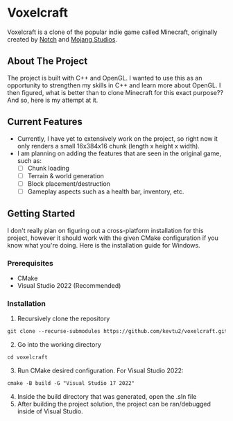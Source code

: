 # Voxelcraft
Voxelcraft is a clone of the popular indie game called Minecraft, originally created by [Notch](https://x.com/notch?ref_src=twsrc%5Egoogle%7Ctwcamp%5Eserp%7Ctwgr%5Eauthor) and [Mojang Studios](https://www.minecraft.net/en-us/article/meet-mojang-studios).

## About The Project
The project is built with C++ and OpenGL. I wanted to use this as an opportunity to strengthen my skills in C++ and learn more about OpenGL. I then figured, what is better than to clone Minecraft for this exact purpose?? And so, here is my attempt at it.

## Current Features
* Currently, I have yet to extensively work on the project, so right now it only renders a small 16x384x16 chunk (length x height x width).
* I am planning on adding the features that are seen in the original game, such as:
  - [ ] Chunk loading
  - [ ] Terrain & world generation
  - [ ] Block placement/destruction
  - [ ] Gameplay aspects such as a health bar, inventory, etc.
 
## Getting Started
I don't really plan on figuring out a cross-platform installation for this project, however it should work with the given CMake configuration if you know what you're doing. Here is the installation guide for Windows.

### Prerequisites
* CMake
* Visual Studio 2022 (Recommended)

### Installation
1. Recursively clone the repository
```markdown
git clone --recurse-submodules https://github.com/kevtu2/voxelcraft.git
```
2. Go into the working directory
```markdown
cd voxelcraft
```
3. Run CMake desired configuration. For Visual Studio 2022:
```markdown
cmake -B build -G "Visual Studio 17 2022"
```
4. Inside the build directory that was generated, open the .sln file
5. After building the project solution, the project can be ran/debugged inside of Visual Studio. 

